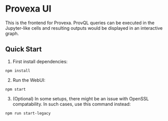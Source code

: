 # Provexa UI

This is the frontend for Provexa. ProvQL queries can be executed in the Jupyter-like cells and resulting outputs would be displayed in an interactive graph. 


## Quick Start

1. First install dependencies:

```
npm install
```

2. Run the WebUI:

```
npm start
```

3. (Optional) In some setups, there might be an issue with OpenSSL compatability. In such cases, use this command instead:

```
npm run start-legacy
```
